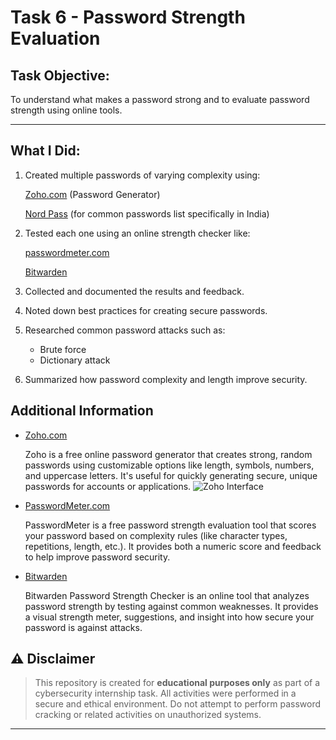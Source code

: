 # Task 6 - Password Strength Evaluation

## Task Objective:
To understand what makes a password strong and to evaluate password strength using online tools.

---

## What I Did:

1. Created multiple passwords of varying complexity using:

    [Zoho.com](https://www.zoho.com/vault/password-generator.html) (Password Generator)
   
    [Nord Pass](https://nordpass.com/most-common-passwords-list/) (for common passwords list specifically in India)
2. Tested each one using an online strength checker like:
   
     [passwordmeter.com](http://www.passwordmeter.com/)
   
     [Bitwarden](https://bitwarden.com/password-strength/)
3. Collected and documented the results and feedback.
4. Noted down best practices for creating secure passwords.
5. Researched common password attacks such as:
   - Brute force
   - Dictionary attack
6. Summarized how password complexity and length improve security.

## Additional Information

 - [Zoho.com](https://www.zoho.com/vault/password-generator.html)
  
    Zoho is a free online password generator that creates strong, random passwords using customizable options like length, symbols,            numbers, and uppercase letters. It's useful for quickly generating secure, unique passwords for accounts or applications.
    ![Zoho Interface](/screenshots/)

-  [PasswordMeter.com](http://www.passwordmeter.com/)

   PasswordMeter is a free password strength evaluation tool that scores your password based on complexity rules (like character types,       repetitions, length, etc.). It provides both a numeric score and feedback to help improve password security.

- [Bitwarden](https://bitwarden.com/password-strength/)

   Bitwarden Password Strength Checker is an online tool that analyzes password strength by testing against common weaknesses. It provides    a visual strength meter, suggestions, and insight into how secure your password is against attacks.
 
## ⚠ Disclaimer

 > This repository is created for **educational purposes only** as part of a cybersecurity internship task. All activities were performed in a secure and ethical environment. Do not attempt to perform password cracking or related activities on unauthorized systems.

---
